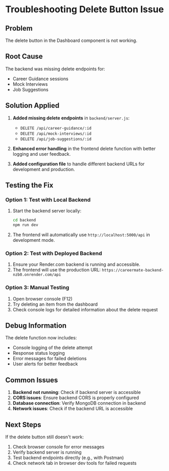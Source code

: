 # Troubleshooting Delete Button Issue

## Problem
The delete button in the Dashboard component is not working.

## Root Cause
The backend was missing delete endpoints for:
- Career Guidance sessions
- Mock Interviews  
- Job Suggestions

## Solution Applied
1. **Added missing delete endpoints** in `backend/server.js`:
   - `DELETE /api/career-guidance/:id`
   - `DELETE /api/mock-interviews/:id`
   - `DELETE /api/job-suggestions/:id`

2. **Enhanced error handling** in the frontend delete function with better logging and user feedback.

3. **Added configuration file** to handle different backend URLs for development and production.

## Testing the Fix

### Option 1: Test with Local Backend
1. Start the backend server locally:
   ```bash
   cd backend
   npm run dev
   ```

2. The frontend will automatically use `http://localhost:5000/api` in development mode.

### Option 2: Test with Deployed Backend
1. Ensure your Render.com backend is running and accessible.
2. The frontend will use the production URL: `https://careermate-backend-nzb0.onrender.com/api`

### Option 3: Manual Testing
1. Open browser console (F12)
2. Try deleting an item from the dashboard
3. Check console logs for detailed information about the delete request

## Debug Information
The delete function now includes:
- Console logging of the delete attempt
- Response status logging
- Error messages for failed deletions
- User alerts for better feedback

## Common Issues
1. **Backend not running**: Check if backend server is accessible
2. **CORS issues**: Ensure backend CORS is properly configured
3. **Database connection**: Verify MongoDB connection in backend
4. **Network issues**: Check if the backend URL is accessible

## Next Steps
If the delete button still doesn't work:
1. Check browser console for error messages
2. Verify backend server is running
3. Test backend endpoints directly (e.g., with Postman)
4. Check network tab in browser dev tools for failed requests

